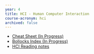 ```yaml
---
year: 4
title: HCI - Human Computer Interaction
course-acronym: hci
archived: false
---
```


- [Cheat Sheet (In Progress)](https://docs.google.com/document/d/1tsVXQ3crDuVpXVZ0nfJZCzgM1UQuwL3rj1faKkcX42k/edit)
- [Bollocks Index (In Progress)](http://bollocksindex.eu/)
- [HCI Reading notes](https://docs.google.com/document/d/129ZeJKsA6SRWeN4kUi_hxbc5vQMAeod9EfwTws2rO3o/edit)
